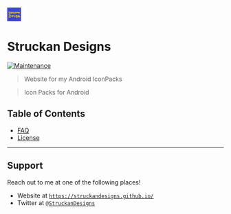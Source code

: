 <a href="https://struckandesigns.github.io/"><img src="https://raw.githubusercontent.com/StruckanDesigns/struckandesigns.github.io/master/images/icon.jpg" title="StruckanDesigns" alt="FVCproductions"></a>


# Struckan Designs

[![Maintenance](https://img.shields.io/badge/Maintained%3F-yes-green.svg)](https://github.com/StruckanDesigns/struckandesigns.github.io)

> Website for my Android IconPacks

> Icon Packs for Android


## Table of Contents

- [FAQ](#faq)
- [License](#license)

---

## Support

Reach out to me at one of the following places!

- Website at <a href="https://struckandesigns.github.io/" target="_blank">`https://struckandesigns.github.io/`</a>
- Twitter at <a href="https://twitter.com/StruckanDesigns" target="_blank">`@StruckanDesigns`</a>
